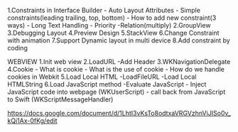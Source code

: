 1.Constraints in Interface Builder
    - Auto Layout Attributes
    - Simple constraints(leading trailing, top, bottom)
    - How to add new constraint(3 ways)
    - Long Text Handling
    - Priority
    -Relation(multiply)
2.GroupView
3.Debugging Layout
4.Preview Design
5.StackView
    6.Change Constraint with animation
    7.Support Dynamic layout in multi device
    8.Add constraint by coding

WEBVIEW
1.Init web view
2.LoadURL
    -Add Header
3.WKNavigationDelegate
4.Cookie
    - What is cookie
    - What is the use of cookie
    - How do we handle cookies in Webkit
5.Load Local HTML
    -LoadFileURL
    -Load Local HTMLString
6.Load JavaScript method 
    -Evaluate JavaScript
    - Inject JavaScript code into webpage (WKUserScript)
    - call back from JavaScript to Swift (WKScriptMessageHandler)


https://docs.google.com/document/d/1LhtI3vKsTo8odtxaVRGVzhnViJISo0v_kQi1Ax-0fKg/edit
